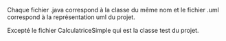 Chaque fichier .java correspond à la classe du même nom et le fichier .uml correspond à la représentation uml du projet.

Excepté le fichier CalculatriceSimple qui est la classe test du projet.
